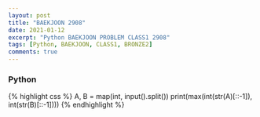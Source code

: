```yaml
---
layout: post
title: "BAEKJOON 2908"
date: 2021-01-12
excerpt: "Python BAEKJOON PROBLEM CLASS1 2908"
tags: [Python, BAEKJOON, CLASS1, BRONZE2]
comments: true
---
```


### Python
{% highlight css %}
A, B = map(int, input().split())
print(max(int(str(A)[::-1]), int(str(B)[::-1])))
{% endhighlight %}  